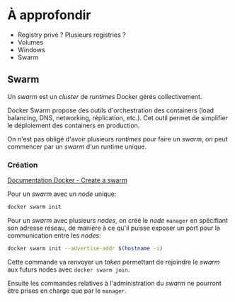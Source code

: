 # À approfondir

- Registry privé ? Plusieurs registries ?
- Volumes
- Windows
- Swarm

## Swarm

Un *swarm* est un *cluster* de *runtimes* Docker gérés collectivement.

Docker Swarm propose des outils d'orchestration des containers (load balancing, DNS, networking, réplication, etc.). Cet outil permet de simplifier le déploiement des containers en production.

On n'est pas obligé d'avoir plusieurs *runtimes* pour faire un *swarm*, on peut commencer par un *swarm* d'un runtime unique.

### Création

[Documentation Docker - Create a swarm](https://docs.docker.com/engine/swarm/swarm-tutorial/create-swarm/)

Pour un *swarm* avec un *node* unique:

```bash
docker swarm init
```

Pour un *swarm* avec plusieurs *nodes*, on créé le *node* `manager` en spécifiant son adresse réseau, de manière à ce qu'il puisse exposer un port pour la communication entre les *nodes*:

```bash
docker swarm init --advertise-addr $(hostname -i)
```

Cette commande va renvoyer un *token* permettant de rejoindre le *swarm* aux futurs nodes avec `docker swarm join`.

Ensuite les commandes relatives à l'administration du *swarm* ne pourront être prises en charge que par le `manager`.
